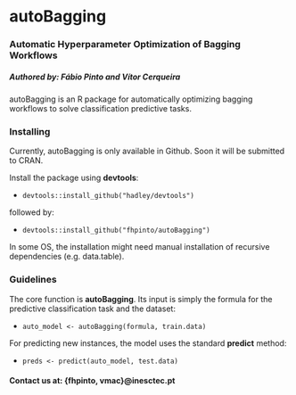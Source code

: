 # autoBagging 
### Automatic Hyperparameter Optimization of Bagging Workflows
##### Authored by: Fábio Pinto and Vítor Cerqueira

autoBagging is an R package for automatically optimizing bagging workflows to solve classification predictive tasks.

### Installing

Currently, autoBagging is only available in Github. Soon it will be submitted to CRAN.

Install the package using **devtools**:

- `devtools::install_github("hadley/devtools")`

followed by:

- `devtools::install_github("fhpinto/autoBagging")`

In some OS, the installation might need manual installation of recursive dependencies (e.g. data.table).

### Guidelines

The core function is **autoBagging**. Its input is simply the formula for the predictive classification task and the dataset:

- `auto_model <- autoBagging(formula, train.data)`

For predicting new instances, the model uses the standard **predict** method:

- `preds <- predict(auto_model, test.data)`

#### Contact us at: \{fhpinto, vmac\}@inesctec.pt
